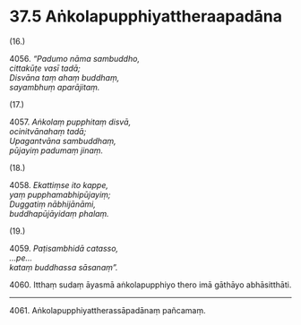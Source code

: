 

# 37.5 Aṅkolapupphiyattheraapadāna



(16.)

4056\. _“Padumo nāma sambuddho,_  
_cittakūṭe vasī tadā;_  
_Disvāna taṃ ahaṃ buddhaṃ,_  
_sayambhuṃ aparājitaṃ._  


(17.)

4057\. _Aṅkolaṃ pupphitaṃ disvā,_  
_ocinitvānahaṃ tadā;_  
_Upagantvāna sambuddhaṃ,_  
_pūjayiṃ padumaṃ jinaṃ._  


(18.)

4058\. _Ekattiṃse ito kappe,_  
_yaṃ pupphamabhipūjayiṃ;_  
_Duggatiṃ nābhijānāmi,_  
_buddhapūjāyidaṃ phalaṃ._  


(19.)

4059\. _Paṭisambhidā catasso,_  
_…pe…_  
_kataṃ buddhassa sāsanaṃ”._  


4060\. Itthaṃ sudaṃ āyasmā aṅkolapupphiyo thero imā gāthāyo abhāsitthāti.

---

4061\. Aṅkolapupphiyattherassāpadānaṃ pañcamaṃ.





